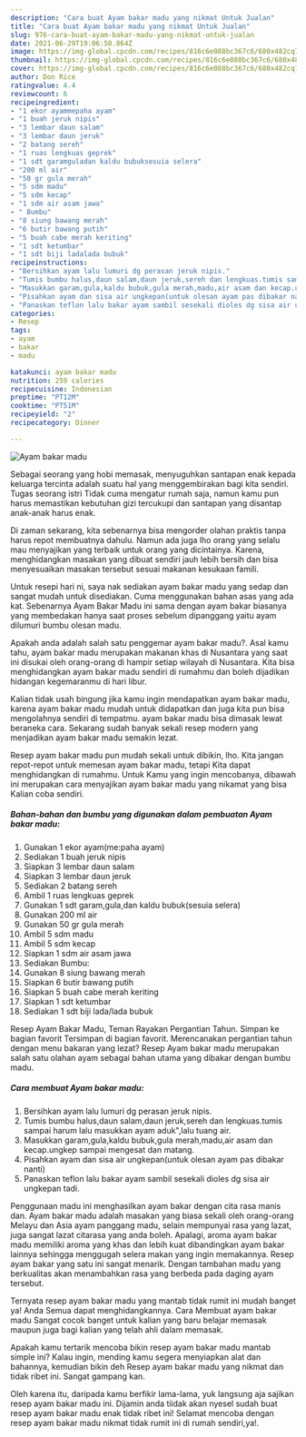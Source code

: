 ```yaml
---
description: "Cara buat Ayam bakar madu yang nikmat Untuk Jualan"
title: "Cara buat Ayam bakar madu yang nikmat Untuk Jualan"
slug: 976-cara-buat-ayam-bakar-madu-yang-nikmat-untuk-jualan
date: 2021-06-29T19:06:50.864Z
image: https://img-global.cpcdn.com/recipes/816c6e088bc367c6/680x482cq70/ayam-bakar-madu-foto-resep-utama.jpg
thumbnail: https://img-global.cpcdn.com/recipes/816c6e088bc367c6/680x482cq70/ayam-bakar-madu-foto-resep-utama.jpg
cover: https://img-global.cpcdn.com/recipes/816c6e088bc367c6/680x482cq70/ayam-bakar-madu-foto-resep-utama.jpg
author: Don Rice
ratingvalue: 4.4
reviewcount: 6
recipeingredient:
- "1 ekor ayammepaha ayam"
- "1 buah jeruk nipis"
- "3 lembar daun salam"
- "3 lembar daun jeruk"
- "2 batang sereh"
- "1 ruas lengkuas geprek"
- "1 sdt garamguladan kaldu bubuksesuia selera"
- "200 ml air"
- "50 gr gula merah"
- "5 sdm madu"
- "5 sdm kecap"
- "1 sdm air asam jawa"
- " Bumbu"
- "8 siung bawang merah"
- "6 butir bawang putih"
- "5 buah cabe merah keriting"
- "1 sdt ketumbar"
- "1 sdt biji ladalada bubuk"
recipeinstructions:
- "Bersihkan ayam lalu lumuri dg perasan jeruk nipis."
- "Tumis bumbu halus,daun salam,daun jeruk,sereh dan lengkuas.tumis sampai harum lalu masukkan ayam aduk&#34;,lalu tuang air."
- "Masukkan garam,gula,kaldu bubuk,gula merah,madu,air asam dan kecap.ungkep sampai mengesat dan matang."
- "Pisahkan ayam dan sisa air ungkepan(untuk olesan ayam pas dibakar nanti)"
- "Panaskan teflon lalu bakar ayam sambil sesekali dioles dg sisa air ungkepan tadi."
categories:
- Resep
tags:
- ayam
- bakar
- madu

katakunci: ayam bakar madu 
nutrition: 259 calories
recipecuisine: Indonesian
preptime: "PT12M"
cooktime: "PT51M"
recipeyield: "2"
recipecategory: Dinner

---
```



![Ayam bakar madu](https://img-global.cpcdn.com/recipes/816c6e088bc367c6/680x482cq70/ayam-bakar-madu-foto-resep-utama.jpg)

Sebagai seorang yang hobi memasak, menyuguhkan santapan enak kepada keluarga tercinta adalah suatu hal yang menggembirakan bagi kita sendiri. Tugas seorang istri Tidak cuma mengatur rumah saja, namun kamu pun harus memastikan kebutuhan gizi tercukupi dan santapan yang disantap anak-anak harus enak.

Di zaman  sekarang, kita sebenarnya bisa mengorder olahan praktis tanpa harus repot membuatnya dahulu. Namun ada juga lho orang yang selalu mau menyajikan yang terbaik untuk orang yang dicintainya. Karena, menghidangkan masakan yang dibuat sendiri jauh lebih bersih dan bisa menyesuaikan masakan tersebut sesuai makanan kesukaan famili. 

Untuk resepi hari ni, saya nak sediakan ayam bakar madu yang sedap dan sangat mudah untuk disediakan. Cuma menggunakan bahan asas yang ada kat. Sebenarnya Ayam Bakar Madu ini sama dengan ayam bakar biasanya yang membedakan hanya saat proses sebelum dipanggang yaitu ayam dilumuri bumbu olesan madu.

Apakah anda adalah salah satu penggemar ayam bakar madu?. Asal kamu tahu, ayam bakar madu merupakan makanan khas di Nusantara yang saat ini disukai oleh orang-orang di hampir setiap wilayah di Nusantara. Kita bisa menghidangkan ayam bakar madu sendiri di rumahmu dan boleh dijadikan hidangan kegemaranmu di hari libur.

Kalian tidak usah bingung jika kamu ingin mendapatkan ayam bakar madu, karena ayam bakar madu mudah untuk didapatkan dan juga kita pun bisa mengolahnya sendiri di tempatmu. ayam bakar madu bisa dimasak lewat beraneka cara. Sekarang sudah banyak sekali resep modern yang menjadikan ayam bakar madu semakin lezat.

Resep ayam bakar madu pun mudah sekali untuk dibikin, lho. Kita jangan repot-repot untuk memesan ayam bakar madu, tetapi Kita dapat menghidangkan di rumahmu. Untuk Kamu yang ingin mencobanya, dibawah ini merupakan cara menyajikan ayam bakar madu yang nikamat yang bisa Kalian coba sendiri.

<!--inarticleads1-->

##### Bahan-bahan dan bumbu yang digunakan dalam pembuatan Ayam bakar madu:

1. Gunakan 1 ekor ayam(me:paha ayam)
1. Sediakan 1 buah jeruk nipis
1. Siapkan 3 lembar daun salam
1. Siapkan 3 lembar daun jeruk
1. Sediakan 2 batang sereh
1. Ambil 1 ruas lengkuas geprek
1. Gunakan 1 sdt garam,gula,dan kaldu bubuk(sesuia selera)
1. Gunakan 200 ml air
1. Gunakan 50 gr gula merah
1. Ambil 5 sdm madu
1. Ambil 5 sdm kecap
1. Siapkan 1 sdm air asam jawa
1. Sediakan  Bumbu:
1. Gunakan 8 siung bawang merah
1. Siapkan 6 butir bawang putih
1. Siapkan 5 buah cabe merah keriting
1. Siapkan 1 sdt ketumbar
1. Sediakan 1 sdt biji lada/lada bubuk


Resep Ayam Bakar Madu, Teman Rayakan Pergantian Tahun. Simpan ke bagian favorit Tersimpan di bagian favorit. Merencanakan pergantian tahun dengan menu bakaran yang lezat? Resep Ayam bakar madu merupakan salah satu olahan ayam sebagai bahan utama yang dibakar dengan bumbu madu. 

<!--inarticleads2-->

##### Cara membuat Ayam bakar madu:

1. Bersihkan ayam lalu lumuri dg perasan jeruk nipis.
1. Tumis bumbu halus,daun salam,daun jeruk,sereh dan lengkuas.tumis sampai harum lalu masukkan ayam aduk&#34;,lalu tuang air.
1. Masukkan garam,gula,kaldu bubuk,gula merah,madu,air asam dan kecap.ungkep sampai mengesat dan matang.
1. Pisahkan ayam dan sisa air ungkepan(untuk olesan ayam pas dibakar nanti)
1. Panaskan teflon lalu bakar ayam sambil sesekali dioles dg sisa air ungkepan tadi.


Penggunaan madu ini menghasilkan ayam bakar dengan cita rasa manis dan. Ayam bakar madu adalah masakan yang biasa sekali oleh orang-orang Melayu dan Asia ayam panggang madu, selain mempunyai rasa yang lazat, juga sangat lazat citarasa yang anda boleh. Apalagi, aroma ayam bakar madu memiliki aroma yang khas dan lebih kuat dibandingkan ayam bakar lainnya sehingga menggugah selera makan yang ingin memakannya. Resep ayam bakar yang satu ini sangat menarik. Dengan tambahan madu yang berkualitas akan menambahkan rasa yang berbeda pada daging ayam tersebut. 

Ternyata resep ayam bakar madu yang mantab tidak rumit ini mudah banget ya! Anda Semua dapat menghidangkannya. Cara Membuat ayam bakar madu Sangat cocok banget untuk kalian yang baru belajar memasak maupun juga bagi kalian yang telah ahli dalam memasak.

Apakah kamu tertarik mencoba bikin resep ayam bakar madu mantab simple ini? Kalau ingin, mending kamu segera menyiapkan alat dan bahannya, kemudian bikin deh Resep ayam bakar madu yang nikmat dan tidak ribet ini. Sangat gampang kan. 

Oleh karena itu, daripada kamu berfikir lama-lama, yuk langsung aja sajikan resep ayam bakar madu ini. Dijamin anda tiidak akan nyesel sudah buat resep ayam bakar madu enak tidak ribet ini! Selamat mencoba dengan resep ayam bakar madu nikmat tidak rumit ini di rumah sendiri,ya!.

